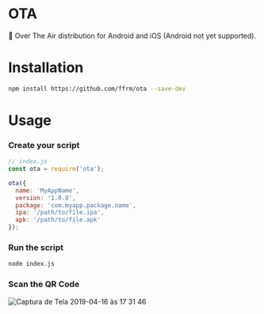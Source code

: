 # OTA
🚀 Over The Air distribution for Android and iOS (Android not yet supported).

# Installation
```bash
npm install https://github.com/ffrm/ota --save-dev
```

# Usage

### Create your script
```javascript
// index.js
const ota = require('ota');

ota({
  name: 'MyAppName',
  version: '1.0.0',
  package: 'com.myapp.package.name',
  ipa: '/path/to/file.ipa',
  apk: '/path/to/file.apk'
});
```

### Run the script
```bash
node index.js
```

### Scan the QR Code
![Captura de Tela 2019-04-16 às 17 31 46](https://user-images.githubusercontent.com/33915907/56242033-ba037000-606d-11e9-837d-5d88bfd918d7.png)
